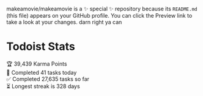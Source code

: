 makeamovie/makeamovie is a ✨ special ✨ repository because its `README.md` (this file) appears on your GitHub profile.
You can click the Preview link to take a look at your changes. darn right ya can

# Todoist Stats

<!-- TODO-IST:START -->
🏆  39,439 Karma Points           
🌸  Completed 41 tasks today           
✅  Completed 27,635 tasks so far           
⏳  Longest streak is 328 days
<!-- TODO-IST:END -->